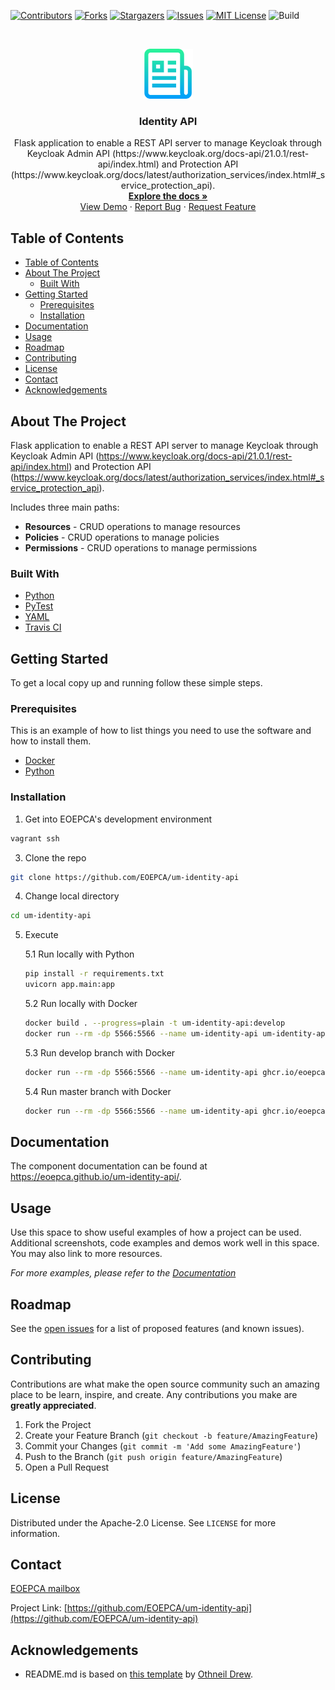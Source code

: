 <!-- PROJECT SHIELDS -->
<!--
*** See the bottom of this document for the declaration of the reference variables
*** for contributors-url, forks-url, etc. This is an optional, concise syntax you may use.
*** https://www.markdownguide.org/basic-syntax/#reference-style-links
-->

[![Contributors][contributors-shield]][contributors-url]
[![Forks][forks-shield]][forks-url]
[![Stargazers][stars-shield]][stars-url]
[![Issues][issues-shield]][issues-url]
[![MIT License][license-shield]][license-url]
![Build][build-shield]

<!-- PROJECT LOGO -->
<br />
<p align="center">
  <a href="https://github.com/EOEPCA/um-identity-api">
    <img src="images/logo.png" alt="Logo" width="80" height="80">
  </a>

<h3 align="center">Identity API</h3>

  <p align="center">
    Flask application to enable a REST API server to manage Keycloak through Keycloak Admin API (https://www.keycloak.org/docs-api/21.0.1/rest-api/index.html) and Protection API (https://www.keycloak.org/docs/latest/authorization_services/index.html#_service_protection_api).
    <br />
    <a href="https://github.com/EOEPCA/um-identity-api"><strong>Explore the docs »</strong></a>
    <br />
    <a href="https://github.com/EOEPCA/um-identity-api">View Demo</a>
    ·
    <a href="https://github.com/EOEPCA/um-identity-api/issues">Report Bug</a>
    ·
    <a href="https://github.com/EOEPCA/um-identity-api/issues">Request Feature</a>
  </p>
</p>

## Table of Contents

- [Table of Contents](#table-of-contents)
- [About The Project](#about-the-project)
  - [Built With](#built-with)
- [Getting Started](#getting-started)
  - [Prerequisites](#prerequisites)
  - [Installation](#installation)
- [Documentation](#documentation)
- [Usage](#usage)
- [Roadmap](#roadmap)
- [Contributing](#contributing)
- [License](#license)
- [Contact](#contact)
- [Acknowledgements](#acknowledgements)

<!-- ABOUT THE PROJECT -->

## About The Project

Flask application to enable a REST API server to manage Keycloak through Keycloak Admin API (https://www.keycloak.org/docs-api/21.0.1/rest-api/index.html) and Protection API (https://www.keycloak.org/docs/latest/authorization_services/index.html#_service_protection_api).

Includes three main paths:
- **Resources** - CRUD operations to manage resources
- **Policies** - CRUD operations to manage policies
- **Permissions** - CRUD operations to manage permissions

### Built With

- [Python](https://www.python.org//)
- [PyTest](https://docs.pytest.org)
- [YAML](https://yaml.org/)
- [Travis CI](https://travis-ci.com/)

<!-- GETTING STARTED -->

## Getting Started

To get a local copy up and running follow these simple steps.

### Prerequisites

This is an example of how to list things you need to use the software and how to install them.

- [Docker](https://www.docker.com/)
- [Python](https://www.python.org//)

### Installation

1. Get into EOEPCA's development environment

```sh
vagrant ssh
```

3. Clone the repo

```sh
git clone https://github.com/EOEPCA/um-identity-api
```

4. Change local directory

```sh
cd um-identity-api
```

5. Execute

    5.1 Run locally with Python
    ```sh
    pip install -r requirements.txt
    uvicorn app.main:app
    ```
    5.2 Run locally with Docker
    ```sh
    docker build . --progress=plain -t um-identity-api:develop
    docker run --rm -dp 5566:5566 --name um-identity-api um-identity-api:develop
    ```
    5.3 Run develop branch with Docker
    ```sh
    docker run --rm -dp 5566:5566 --name um-identity-api ghcr.io/eoepca/um-identity-api:develop
    ```
    5.4 Run master branch with Docker
    ```sh
    docker run --rm -dp 5566:5566 --name um-identity-api ghcr.io/eoepca/um-identity-api:production
    ```

## Documentation

The component documentation can be found at https://eoepca.github.io/um-identity-api/.

<!-- USAGE EXAMPLES -->

## Usage

Use this space to show useful examples of how a project can be used. Additional screenshots, code examples and demos work well in this space. You may also link to more resources.

_For more examples, please refer to the [Documentation](https://example.com)_

<!-- ROADMAP -->

## Roadmap

See the [open issues](https://github.com/EOEPCA/um-identity-api/issues) for a list of proposed features (and known issues).

<!-- CONTRIBUTING -->

## Contributing

Contributions are what make the open source community such an amazing place to be learn, inspire, and create. Any contributions you make are **greatly appreciated**.

1. Fork the Project
2. Create your Feature Branch (`git checkout -b feature/AmazingFeature`)
3. Commit your Changes (`git commit -m 'Add some AmazingFeature'`)
4. Push to the Branch (`git push origin feature/AmazingFeature`)
5. Open a Pull Request

<!-- LICENSE -->

## License

Distributed under the Apache-2.0 License. See `LICENSE` for more information.

## Contact

[EOEPCA mailbox](eoepca.systemteam@telespazio.com)

Project Link: [https://github.com/EOEPCA/um-identity-api](https://github.com/EOEPCA/um-identity-api)

## Acknowledgements

- README.md is based on [this template](https://github.com/othneildrew/Best-README-Template) by [Othneil Drew](https://github.com/othneildrew).


[contributors-shield]: https://img.shields.io/github/contributors/EOEPCA/um-identity-apisvg?style=flat-square
[contributors-url]: https://github.com/EOEPCA/um-identity-api/graphs/contributors
[forks-shield]: https://img.shields.io/github/forks/EOEPCA/um-identity-apisvg?style=flat-square
[forks-url]: https://github.com/EOEPCA/um-identity-api/network/members
[stars-shield]: https://img.shields.io/github/stars/EOEPCA/um-identity-apisvg?style=flat-square
[stars-url]: https://github.com/EOEPCA/um-identity-api/stargazers
[issues-shield]: https://img.shields.io/github/issues/EOEPCA/um-identity-apisvg?style=flat-square
[issues-url]: https://github.com/EOEPCA/um-identity-api/issues
[license-shield]: https://img.shields.io/github/license/EOEPCA/um-identity-apisvg?style=flat-square
[license-url]: https://github.com/EOEPCA/um-identity-api/blob/master/LICENSE
[build-shield]: https://www.travis-ci.com/EOEPCA/um-identity-apisvg?branch=master
